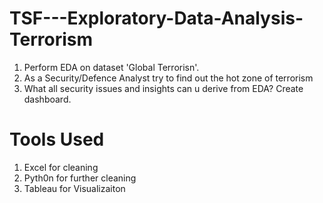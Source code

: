 # TSF---Exploratory-Data-Analysis-Terrorism

1. Perform EDA on dataset 'Global Terrorisn'.
2. As a Security/Defence Analyst try to find out the hot zone of terrorism
3. What all security issues and insights can u derive from EDA?
Create dashboard.


# Tools Used
1. Excel for cleaning
2. Pyth0n for further cleaning
3. Tableau for Visualizaiton
